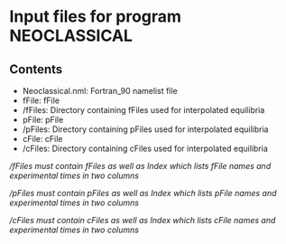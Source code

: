 # Input files for program NEOCLASSICAL

## Contents

- Neoclassical.nml: Fortran_90 namelist file
- fFile: fFile 
- /fFiles: Directory containing fFiles used for interpolated equilibria 
- pFile: pFile 
- /pFiles: Directory containing pFiles used for interpolated equilibria 
- cFile: cFile 
- /cFiles: Directory containing cFiles used for interpolated equilibria 

*/fFiles must contain fFiles as well as Index which lists fFile names and experimental times in two columns*

*/pFiles must contain pFiles as well as Index which lists pFile names and experimental times in two columns*

*/cFiles must contain cFiles as well as Index which lists cFile names and experimental times in two columns*

